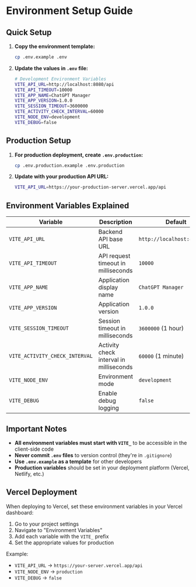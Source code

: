 # Environment Setup Guide

## Quick Setup

1. **Copy the environment template:**
   ```bash
   cp .env.example .env
   ```

2. **Update the values in `.env` file:**
   ```bash
   # Development Environment Variables
   VITE_API_URL=http://localhost:8080/api
   VITE_API_TIMEOUT=10000
   VITE_APP_NAME=ChatGPT Manager
   VITE_APP_VERSION=1.0.0
   VITE_SESSION_TIMEOUT=3600000
   VITE_ACTIVITY_CHECK_INTERVAL=60000
   VITE_NODE_ENV=development
   VITE_DEBUG=false
   ```

## Production Setup

1. **For production deployment, create `.env.production`:**
   ```bash
   cp .env.production.example .env.production
   ```

2. **Update with your production API URL:**
   ```bash
   VITE_API_URL=https://your-production-server.vercel.app/api
   ```

## Environment Variables Explained

| Variable | Description | Default |
|----------|-------------|---------|
| `VITE_API_URL` | Backend API base URL | `http://localhost:8080/api` |
| `VITE_API_TIMEOUT` | API request timeout in milliseconds | `10000` |
| `VITE_APP_NAME` | Application display name | `ChatGPT Manager` |
| `VITE_APP_VERSION` | Application version | `1.0.0` |
| `VITE_SESSION_TIMEOUT` | Session timeout in milliseconds | `3600000` (1 hour) |
| `VITE_ACTIVITY_CHECK_INTERVAL` | Activity check interval in milliseconds | `60000` (1 minute) |
| `VITE_NODE_ENV` | Environment mode | `development` |
| `VITE_DEBUG` | Enable debug logging | `false` |

## Important Notes

- **All environment variables must start with `VITE_`** to be accessible in the client-side code
- **Never commit `.env` files** to version control (they're in `.gitignore`)
- **Use `.env.example` as a template** for other developers
- **Production variables** should be set in your deployment platform (Vercel, Netlify, etc.)

## Vercel Deployment

When deploying to Vercel, set these environment variables in your Vercel dashboard:

1. Go to your project settings
2. Navigate to "Environment Variables"
3. Add each variable with the `VITE_` prefix
4. Set the appropriate values for production

Example:
- `VITE_API_URL` → `https://your-server.vercel.app/api`
- `VITE_NODE_ENV` → `production`
- `VITE_DEBUG` → `false`
